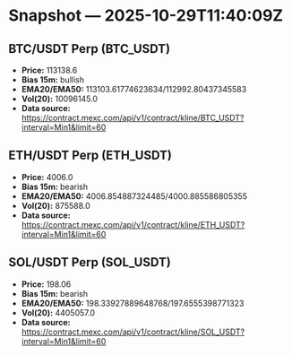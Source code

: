 # Snapshot — 2025-10-29T11:40:09Z

## BTC/USDT Perp (BTC_USDT)
- **Price:** 113138.6
- **Bias 15m:** bullish
- **EMA20/EMA50:** 113103.61774623634/112992.80437345583
- **Vol(20):** 10096145.0
- **Data source:** https://contract.mexc.com/api/v1/contract/kline/BTC_USDT?interval=Min1&limit=60

## ETH/USDT Perp (ETH_USDT)
- **Price:** 4006.0
- **Bias 15m:** bearish
- **EMA20/EMA50:** 4006.854887324485/4000.885586805355
- **Vol(20):** 875588.0
- **Data source:** https://contract.mexc.com/api/v1/contract/kline/ETH_USDT?interval=Min1&limit=60

## SOL/USDT Perp (SOL_USDT)
- **Price:** 198.06
- **Bias 15m:** bearish
- **EMA20/EMA50:** 198.33927889648768/197.6555398771323
- **Vol(20):** 4405057.0
- **Data source:** https://contract.mexc.com/api/v1/contract/kline/SOL_USDT?interval=Min1&limit=60

